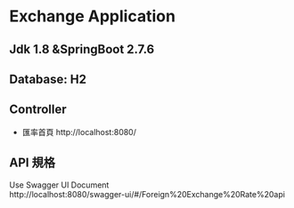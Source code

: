 
# Exchange Application 

## Jdk 1.8 &SpringBoot 2.7.6

## Database: H2

## Controller
- 匯率首頁 http://localhost:8080/ 

## API 規格
Use  Swagger UI Document<br>
http://localhost:8080/swagger-ui/#/Foreign%20Exchange%20Rate%20api
